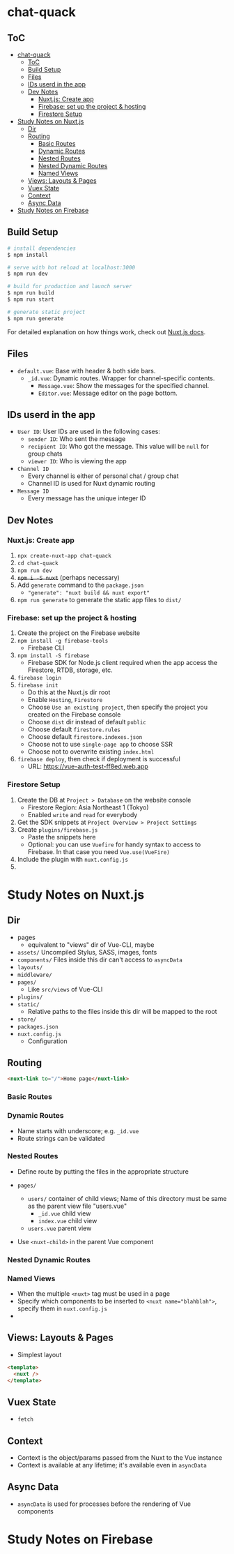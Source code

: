 # chat-quack

## ToC

- [chat-quack](#chat-quack)
  - [ToC](#toc)
  - [Build Setup](#build-setup)
  - [Files](#files)
  - [IDs userd in the app](#ids-userd-in-the-app)
  - [Dev Notes](#dev-notes)
    - [Nuxt.js: Create app](#nuxtjs-create-app)
    - [Firebase: set up the project & hosting](#firebase-set-up-the-project--hosting)
    - [Firestore Setup](#firestore-setup)
- [Study Notes on Nuxt.js](#study-notes-on-nuxtjs)
  - [Dir](#dir)
  - [Routing](#routing)
    - [Basic Routes](#basic-routes)
    - [Dynamic Routes](#dynamic-routes)
    - [Nested Routes](#nested-routes)
    - [Nested Dynamic Routes](#nested-dynamic-routes)
    - [Named Views](#named-views)
  - [Views: Layouts & Pages](#views-layouts--pages)
  - [Vuex State](#vuex-state)
  - [Context](#context)
  - [Async Data](#async-data)
- [Study Notes on Firebase](#study-notes-on-firebase)

## Build Setup

```bash
# install dependencies
$ npm install

# serve with hot reload at localhost:3000
$ npm run dev

# build for production and launch server
$ npm run build
$ npm run start

# generate static project
$ npm run generate
```

For detailed explanation on how things work, check out [Nuxt.js docs](https://nuxtjs.org).

## Files

- `default.vue`: Base with header & both side bars.
  - `_id.vue`: Dynamic routes. Wrapper for channel-specific contents.
    - `Message.vue`: Show the messages for the specified channel.
    - `Editor.vue`: Message editor on the page bottom.

## IDs userd in the app

- `User ID`: User IDs are used in the following cases:
  - `sender ID`: Who sent the message
  - `recipient ID`: Who got the message. This value will be `null` for group chats
  - `viewer ID`: Who is viewing the app
- `Channel ID`
  - Every channel is either of personal chat / group chat
  - Channel ID is used for Nuxt dynamic routing
- `Message ID`
  - Every message has the unique integer ID

## Dev Notes

### Nuxt.js: Create app

1. `npx create-nuxt-app chat-quack`
2. `cd chat-quack`
3. `npm run dev`
4. ~~`npm i -S nuxt`~~ (perhaps necessary)
5. Add `generate` command to the `package.json`
    - `"generate": "nuxt build && nuxt export"`
6. `npm run generate` to generate the static app files to `dist/`

### Firebase: set up the project & hosting

1. Create the project on the Firebase website
1. `npm install -g firebase-tools`
   - Firebase CLI
2. `npm install -S firebase`
   - Firebase SDK for Node.js client required when the app access the Firestore, RTDB, storage, etc.
3. `firebase login`
4. `firebase init`
   - Do this at the Nuxt.js dir root
   - Enable `Hosting`, `Firestore`
   - Choose `Use an existing project`, then specify the project you created on the Firebase console
   - Choose `dist` dir instead of default `public`
   - Choose default `firestore.rules`
   - Choose default `firestore.indexes.json`
   - Choose not to use `single-page app` to choose SSR
   - Choose not to overwrite existing `index.html`
5. `firebase deploy`, then check if deployment is successful
   - URL: https://vue-auth-test-ff8ed.web.app

### Firestore Setup

1. Create the DB at `Project > Database` on the website console
   - Firestore Region: Asia Northeast 1 (Tokyo)
   - Enabled `write` and `read` for everybody
2. Get the SDK snippets at `Project Overview > Project Settings`
3. Create `plugins/firebase.js`
   - Paste the snippets here
   - Optional: you can use `Vuefire` for handy syntax to access to Firebase. In that case you need `Vue.use(VueFire)`
4. Include the plugin with `nuxt.config.js`
5. 

# Study Notes on Nuxt.js

## Dir

- pages
  - equivalent to "views" dir of Vue-CLI, maybe
- `assets/` Uncompiled Stylus, SASS, images, fonts
- `components/` Files inside this dir can't access to `asyncData`
- `layouts/`
- `middleware/`
- `pages/`
  - Like `src/views` of Vue-CLI
- `plugins/`
- `static/`
  - Relative paths to the files inside this dir will be mapped to the root
- `store/`
- `packages.json`
- `nuxt.config.js`
  - Configuration

## Routing

```html
<nuxt-link to="/">Home page</nuxt-link>
```

### Basic Routes

### Dynamic Routes

- Name starts with underscore; e.g. `_id.vue`
- Route strings can be validated

### Nested Routes

- Define route by putting the files in the appropriate structure

- `pages/`

  - `users/` container of child views; Name of this directory must be same as the parent view file "users.vue"
    - `_id.vue` child view
    - `index.vue` child view
  - `users.vue` parent view

- Use `<nuxt-child>` in the parent Vue component

### Nested Dynamic Routes

### Named Views

- When the multiple `<nuxt>` tag must be used in a page
- Specify which components to be inserted to `<nuxt name="blahblah">`, specify them in `nuxt.config.js`
-

## Views: Layouts & Pages

- Simplest layout

```html
<template>
  <nuxt />
</template>
```

## Vuex State

- `fetch`

## Context

- Context is the object/params passed from the Nuxt to the Vue instance
- Context is available at any lifetime; it's available even in `asyncData`

## Async Data

- `asyncData` is used for processes before the rendering of Vue components

# Study Notes on Firebase
